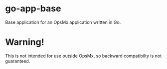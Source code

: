 # go-app-base
Base application for an OpsMx application written in Go.

# Warning!

This is not intended for use outside OpsMx, so backward compatibilty is
not guaranteed.
